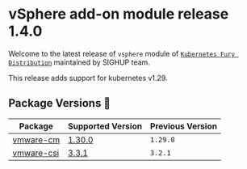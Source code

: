 # vSphere add-on module release 1.4.0

Welcome to the latest release of `vsphere` module of [`Kubernetes Fury Distribution`](https://github.com/sighupio/fury-distribution) maintained by SIGHUP team.

This release adds support for kubernetes v1.29.

## Package Versions 🚢

| Package                          | Supported Version        | Previous Version |
| -------------------------------- | ------------------------ | ---------------- |
| [vmware-cm](katalog/vmware-cm)   | [1.30.0][cm-changelog]   | `1.29.0`         |
| [vmware-csi](katalog/vmware-csi) | [3.3.1][csi-changelog]   | `3.2.1`          |

[cm-changelog]: https://github.com/kubernetes/cloud-provider-vsphere/releases/tag/v1.30.1
[csi-changelog]: https://docs.vmware.com/en/VMware-vSphere-Container-Storage-Plug-in/3.0/rn/vmware-vsphere-container-storage-plugin-30-release-notes/index.html
